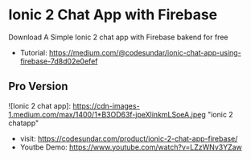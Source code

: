 # Ionic 2 Chat App with Firebase
Download A Simple Ionic 2 chat app with Firebase bakend for free

- Tutorial: https://medium.com/@codesundar/ionic-chat-app-using-firebase-7d8d02e0efef

## Pro Version
![Ionic 2 chat app]: https://cdn-images-1.medium.com/max/1400/1*B3OD63f-jpeXlinkmLSoeA.jpeg "ionic 2 chatapp"
- visit: https://codesundar.com/product/ionic-2-chat-app-firebase/
- Youtbe Demo: https://www.youtube.com/watch?v=LZzWNv3YZaw
